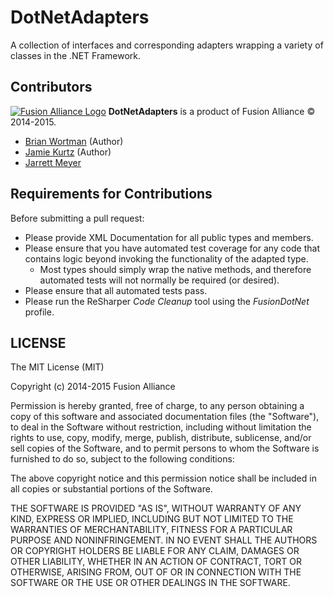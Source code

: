 DotNetAdapters
==============

A collection of interfaces and corresponding adapters wrapping a variety of classes in the .NET Framework.

## Contributors

[![Fusion Alliance Logo](https://avatars0.githubusercontent.com/u/1154219?v=3&u=e1451e6a65343331369d53a2b6e0c7046c2cc810&s=60)](https://github.com/FusionAlliance)
**DotNetAdapters** is a product of Fusion Alliance &copy; 2014-2015.

+ [Brian Wortman](https://github.com/BWortman) (Author)
+ [Jamie Kurtz](https://github.com/jamiekurtz) (Author)
+ [Jarrett Meyer](https://github.com/jarrettmeyer)

## Requirements for Contributions

Before submitting a pull request:

- Please provide XML Documentation for all public types and members.
- Please ensure that you have automated test coverage for any code that contains logic beyond invoking the functionality of the adapted type.
	- Most types should simply wrap the native methods, and therefore automated tests will not normally be required (or desired).
- Please ensure that all automated tests pass.
- Please run the ReSharper *Code Cleanup* tool using the *FusionDotNet* profile.

## LICENSE

The MIT License (MIT)

Copyright (c) 2014-2015 Fusion Alliance

Permission is hereby granted, free of charge, to any person obtaining a copy
of this software and associated documentation files (the "Software"), to deal
in the Software without restriction, including without limitation the rights
to use, copy, modify, merge, publish, distribute, sublicense, and/or sell
copies of the Software, and to permit persons to whom the Software is
furnished to do so, subject to the following conditions:

The above copyright notice and this permission notice shall be included in all
copies or substantial portions of the Software.

THE SOFTWARE IS PROVIDED "AS IS", WITHOUT WARRANTY OF ANY KIND, EXPRESS OR
IMPLIED, INCLUDING BUT NOT LIMITED TO THE WARRANTIES OF MERCHANTABILITY,
FITNESS FOR A PARTICULAR PURPOSE AND NONINFRINGEMENT. IN NO EVENT SHALL THE
AUTHORS OR COPYRIGHT HOLDERS BE LIABLE FOR ANY CLAIM, DAMAGES OR OTHER
LIABILITY, WHETHER IN AN ACTION OF CONTRACT, TORT OR OTHERWISE, ARISING FROM,
OUT OF OR IN CONNECTION WITH THE SOFTWARE OR THE USE OR OTHER DEALINGS IN THE
SOFTWARE.
